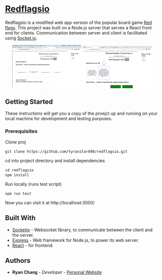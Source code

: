 # [Redflagsio](https://redflagsio.herokuapp.com/)

Redflagsio is a modified web app version of the popular board game [Red flags](https://store.skybound.com/products/red-flags-main-card-game?variant=11215546054). This project was built on a Node.js server that serves a React front end for clients. Communication between server and client is facilitated using [Socket.io](https://socket.io/).

<div align="center">
    <img src="client/src/HowToPics/0.png" alt="" width="45%"/>
    <img src="client/src/HowToPics/5.png" alt="" width="45%"/>
</div>

## Getting Started

These instructions will get you a copy of the proejct up and running on your local machine for development and testing purposes.

### Prerequisites

Clone proj

```
git clone https://github.com/tyranitar898/redflagsio.git
```

cd into project directory and install dependencies

```
cd redflagsio
npm install
```

Run locally (runs test script)

```
npm run test
```

Now you can visit it at http://localhost:3000/

## Built With

* [Socketio](https://socket.io/) - Websocket library, to communicate between the client and the server.
* [Express](https://expressjs.com/) - Web framework for Node.js, to power its web server.
* [React](https://reactjs.org/) - for frontend.

## Authors

- **Ryan Chang** - _Developer_ - [Personal Website](https://tyranitar898.github.io/UofT/)
